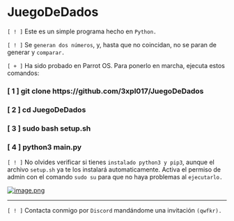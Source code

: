 # JuegoDeDados
`[ ! ]` Este es un simple programa hecho en `Python.`

`[ ! ]` Se `generan dos números`, y, hasta que no coincidan, no se paran de generar y `comparar.`

`[ + ]` Ha sido probado en Parrot OS. Para ponerlo en marcha, ejecuta estos comandos:
<h3>[ 1 ] git clone https://github.com/3xpl017/JuegoDeDados<h3>
<h3>[ 2 ] cd JuegoDeDados</h3>
<h3>[ 3 ] sudo bash setup.sh</h3>
<h3>[ 4 ] python3 main.py</h3>

`[ ! ]` No olvides verificar si tienes `instalado python3 y pip3`, aunque el archivo `setup.sh` ya te los instalará automaticamente. Activa el permiso de admin con el comando `sudo su` para que no haya problemas al `ejecutarlo.`
  
[![image.png](https://i.postimg.cc/rsp48FG2/image.png)](https://postimg.cc/XGTqLWDs)
<hr>

`[ ! ]` Contacta conmigo por `Discord` mandándome una invitación `(qwfkr).`
